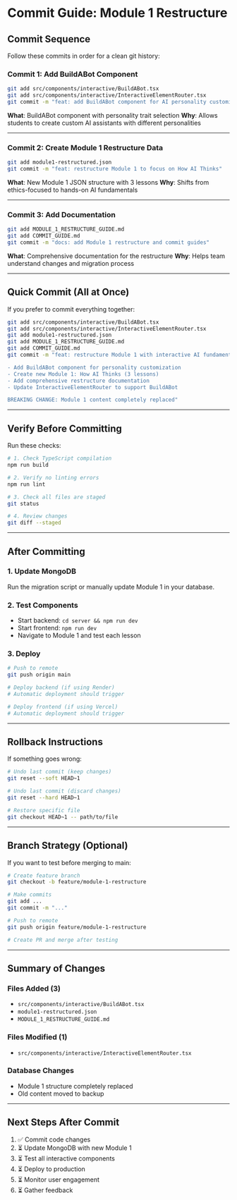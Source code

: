 # Commit Guide: Module 1 Restructure

## Commit Sequence

Follow these commits in order for a clean git history:

### Commit 1: Add BuildABot Component
```bash
git add src/components/interactive/BuildABot.tsx
git add src/components/interactive/InteractiveElementRouter.tsx
git commit -m "feat: add BuildABot component for AI personality customization"
```

**What**: BuildABot component with personality trait selection
**Why**: Allows students to create custom AI assistants with different personalities

---

### Commit 2: Create Module 1 Restructure Data
```bash
git add module1-restructured.json
git commit -m "feat: restructure Module 1 to focus on How AI Thinks"
```

**What**: New Module 1 JSON structure with 3 lessons
**Why**: Shifts from ethics-focused to hands-on AI fundamentals

---

### Commit 3: Add Documentation
```bash
git add MODULE_1_RESTRUCTURE_GUIDE.md
git add COMMIT_GUIDE.md
git commit -m "docs: add Module 1 restructure and commit guides"
```

**What**: Comprehensive documentation for the restructure
**Why**: Helps team understand changes and migration process

---

## Quick Commit (All at Once)

If you prefer to commit everything together:

```bash
git add src/components/interactive/BuildABot.tsx
git add src/components/interactive/InteractiveElementRouter.tsx
git add module1-restructured.json
git add MODULE_1_RESTRUCTURE_GUIDE.md
git add COMMIT_GUIDE.md
git commit -m "feat: restructure Module 1 with interactive AI fundamentals

- Add BuildABot component for personality customization
- Create new Module 1: How AI Thinks (3 lessons)
- Add comprehensive restructure documentation
- Update InteractiveElementRouter to support BuildABot

BREAKING CHANGE: Module 1 content completely replaced"
```

---

## Verify Before Committing

Run these checks:

```bash
# 1. Check TypeScript compilation
npm run build

# 2. Verify no linting errors
npm run lint

# 3. Check all files are staged
git status

# 4. Review changes
git diff --staged
```

---

## After Committing

### 1. Update MongoDB
Run the migration script or manually update Module 1 in your database.

### 2. Test Components
- Start backend: `cd server && npm run dev`
- Start frontend: `npm run dev`
- Navigate to Module 1 and test each lesson

### 3. Deploy
```bash
# Push to remote
git push origin main

# Deploy backend (if using Render)
# Automatic deployment should trigger

# Deploy frontend (if using Vercel)
# Automatic deployment should trigger
```

---

## Rollback Instructions

If something goes wrong:

```bash
# Undo last commit (keep changes)
git reset --soft HEAD~1

# Undo last commit (discard changes)
git reset --hard HEAD~1

# Restore specific file
git checkout HEAD~1 -- path/to/file
```

---

## Branch Strategy (Optional)

If you want to test before merging to main:

```bash
# Create feature branch
git checkout -b feature/module-1-restructure

# Make commits
git add ...
git commit -m "..."

# Push to remote
git push origin feature/module-1-restructure

# Create PR and merge after testing
```

---

## Summary of Changes

### Files Added (3)
- `src/components/interactive/BuildABot.tsx`
- `module1-restructured.json`
- `MODULE_1_RESTRUCTURE_GUIDE.md`

### Files Modified (1)
- `src/components/interactive/InteractiveElementRouter.tsx`

### Database Changes
- Module 1 structure completely replaced
- Old content moved to backup

---

## Next Steps After Commit

1. ✅ Commit code changes
2. ⏳ Update MongoDB with new Module 1
3. ⏳ Test all interactive components
4. ⏳ Deploy to production
5. ⏳ Monitor user engagement
6. ⏳ Gather feedback
